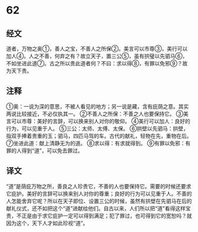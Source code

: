 # 62

## 经文

道者，万物之奥①，善人之宝，不善人之所保②。美言可以市尊③，美行可以加人④。人之不善，何弃之有？故立天子，置三公⑤，虽有拱璧以先驷马⑥，不如坐进此道⑦。古之所以贵此道者何？不曰：求以得⑧，有罪以免邪⑨？故为天下贵。

## 注释

①奥：一说为深的意思，不被人看见的地方；另一说是藏，含有庇荫之意。其实两说比较接近，不必仅执其一。
②不善人之所保：不善之人也要保持它。
③美言可以市尊：美好的言辞，可以换来别人对你的敬仰。
④美行可以加人：良好的行为，可以见重于人。
⑤三公：太师、太傅、太保。
⑥拱壁以先驷马：拱壁，指双手捧着贵重的玉；驷马，四匹马驾的车。古代的献礼，轻物在先，重物在后。
⑦坐进此道：献上清静无为的道。
⑧求以得：有求就得到。
⑨有罪以免邪：有罪的人得到“道”，可以免去罪过。

## 译文

“道”是荫庇万物之所，善良之人珍贵它，不善的人也要保持它。需要的时候还要求它庇护。美好的言辞可以换来别人对你的尊重；良好的行为可以见重于人。不善的人怎能舍弃它呢？所以在天子即位、设置三公的时候，虽然有拱壁在先驷马在后的献礼仪式，还不如把这个“道”进献给他们。自古以来，人们所以把“道”看得这样宝贵，不正是由于求它庇护一定可以得到满足；犯了罪过，也可得到它的宽恕吗？就因为这个，天下人才如此珍视“道”。
